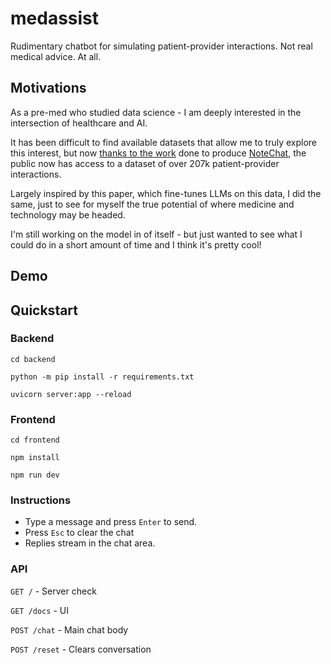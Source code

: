 # medassist
Rudimentary chatbot for simulating patient-provider interactions. Not real medical advice. At all.


## Motivations
As a pre-med who studied data science - I am deeply interested in the intersection of
healthcare and AI.

It has been difficult to find available datasets that allow me to truly  explore this interest, but now [thanks to the work](https://arxiv.org/abs/2310.15959) done to produce [NoteChat](https://huggingface.co/datasets/akemiH/NoteChat), the public now has access to a dataset of over 207k patient-provider interactions. 

Largely inspired by this paper, which fine-tunes LLMs on this data, I did the same, just to see for myself the true potential of where medicine and technology may be headed.

I'm still working on the model in of itself - but just wanted to see what I could do in a short amount of time and I think it's pretty cool!

## Demo 


## Quickstart

### Backend 
`cd backend `

`python -m pip install -r requirements.txt`

`uvicorn server:app --reload`

### Frontend
`cd frontend`

`npm install`

`npm run dev`

### Instructions
* Type a message and press `Enter` to send.
* Press `Esc` to clear the chat
* Replies stream in the chat area.

### API 
`GET /` - Server check 

`GET /docs` - UI

`POST /chat` - Main chat body

`POST /reset` - Clears conversation




